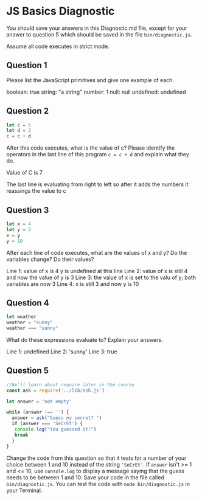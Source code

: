 # JS Basics Diagnostic

You should save your answers in this Diagnostic.md file, except for your answer to
question 5 which should be saved in the file `bin/diagnostic.js`.

Assume all code executes in strict mode.

## Question 1

Please list the JavaScript primitives and give one example of each.
<!-- solution below -->
boolean: true
string: "a string"
number: 1
null: null
undefined: undefined

## Question 2

```js
let c = 5
let d = 2
c = c + d

```

After this code executes, what is the value of c?  Please identify the operators in the last line of this program `c = c + d` and explain what they do.
<!-- solution below -->
Value of C is 7

The last line is evaluating from right to left so after it adds the numbers it
reassings the value to c
## Question 3

```js
let x = 4
let y = 3
x = y
y = 10
```

After each line of code executes, what are the values of x and y?  Do the variables change?  Do their values?

<!-- solution below -->
Line 1: value of x is 4 y is undefined at this line
Line 2: value of x is still 4 and now the value of y is 3
Line 3: the value of x is set to the valu of y; both variables are now 3
Line 4: x is still 3 and now y is 10

## Question 4

```js
let weather
weather = "sunny"
weather === "sunny"
```

What do these expressions evaluate to?  Explain your answers.
<!-- solution below -->
Line 1: undefined
Line 2: 'sunny'
Line 3: true

## Question 5

```js
//We'll learn about require later in the course
const ask = require('../lib/ask.js')

let answer = 'not empty'

while (answer !== '') {
  answer = ask("Guess my secret? ")
  if (answer === 'SeCrEt') {
   console.log("You guessed it!")
   break
  }
}
```

Change the code from this question so that it tests for a number of your choice
between 1 and 10 instead of the string `'SeCrEt'`.  If `answer` isn't >= 1 and
<= 10, use `console.log` to display a message saying that the guess needs to
be between 1 and 10.  Save your code in the file called `bin/diagnostic.js`.
You can test the code with `node bin/diagnostic.js` in your Terminal.
